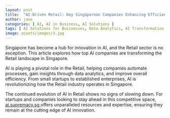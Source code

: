 ```yaml
---
layout: post
title:  "AI-Driven Retail: Key Singaporean Companies Enhancing Efficiency"
author: jane
categories: [ AI, AI in Business, AI Solutions ]
tags: [ AI Solutions for Businesses, Data Analytics, AI Transformation ]
image: assets/images/3.jpg
---
```


Singapore has become a hub for innovation in AI, and the Retail sector is no exception. This article explores how top AI companies are transforming the Retail landscape in Singapore.

AI is playing a pivotal role in the Retail, helping companies automate processes, gain insights through data analytics, and improve overall efficiency. From small startups to established enterprises, AI is revolutionizing how the Retail industry operates in Singapore.

The continued evolution of AI in Retail shows no signs of slowing down. For startups and companies looking to stay ahead in this competitive space, <a href="https://ai.supremacy.sg" target="_blank"> ai.supremacy.sg </a> offers unparalleled resources and expertise, ensuring they remain at the cutting edge of AI innovation.

